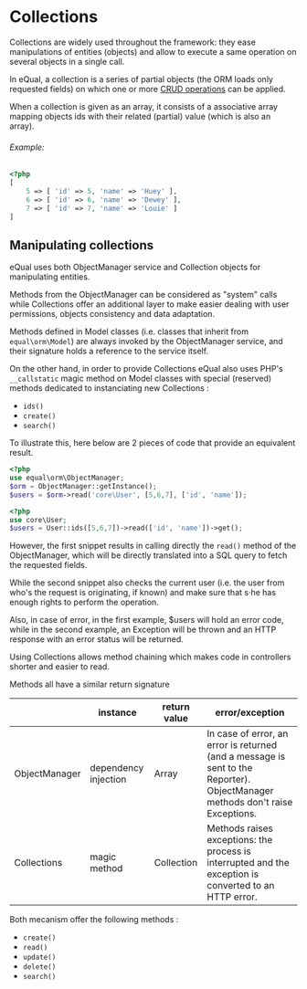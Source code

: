 # Collections

Collections are widely used throughout the framework: they ease manipulations of entities (objects) and allow to execute a same operation on several objects in a single call.

In eQual, a collection is a series of partial objects (the ORM loads only requested fields) on which one or more [CRUD operations](../usage/crud.md) can be applied.

When a collection is given as an array, it consists of a associative array mapping objects ids with their related (partial) value (which is also an array).

###### Example:

```php
<?php
[
    5 => [ 'id' => 5, 'name' => 'Huey' ],
    6 => [ 'id' => 6, 'name' => 'Dewey' ],
    7 => [ 'id' => 7, 'name' => 'Louie' ]
]
```
## Manipulating collections

eQual uses both ObjectManager service and Collection objects for manipulating entities.

Methods from the ObjectManager can be considered as "system" calls while Collections offer an additional layer to make easier dealing with user permissions, objects consistency and data adaptation.

Methods defined in Model classes (i.e. classes that inherit from `equal\orm\Model`) are always invoked by the ObjectManager service, and their signature holds a reference to the service itself. 



On the other hand, in order to provide Collections eQual also uses PHP's `__callstatic` magic method on Model classes with special (reserved) methods dedicated to instanciating new Collections :

* `ids()`
* `create()`
* `search()`



To illustrate this, here below are 2 pieces of code that provide an equivalent result. 


```php
<?php
use equal\orm\ObjectManager;
$orm = ObjectManager::getInstance();
$users = $orm->read('core\User', [5,6,7], ['id', 'name']);
```


```php
<?php
use core\User;
$users = User::ids([5,6,7])->read(['id', 'name'])->get();
```

However, the first snippet results in calling directly the `read()` method of the ObjectManager, which will be directly translated into a SQL query to fetch the requested fields. 

While the second snippet also checks the current user (i.e. the user from who's the request is originating, if known) and make sure that s·he has enough rights to perform the operation.

Also, in case of error, in the first example, $users will hold an error code, while in the second example, an Exception will be thrown and an HTTP response with an error status will be returned.




Using Collections allows method chaining which makes code in controllers shorter and easier to read.

Methods all have a similar return signature 


||instance|return value|error/exception|
|--|--|--|--|
|ObjectManager|dependency injection|Array|In case of error, an error is returned (and a message is sent to the Reporter). ObjectManager methods don't raise Exceptions.|
|Collections|magic method|Collection|Methods raises exceptions: the process is interrupted and the exception is converted to an HTTP error.|

Both mecanism offer the following methods : 

* `create()`
* `read()`
* `update()`
* `delete()`
* `search()`

